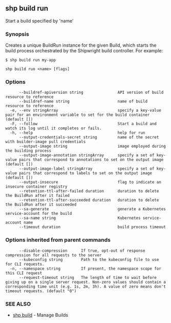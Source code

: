 ## shp build run

Start a build specified by 'name'

### Synopsis


Creates a unique BuildRun instance for the given Build, which starts the build
process orchestrated by the Shipwright build controller. For example:

	$ shp build run my-app


```
shp build run <name> [flags]
```

### Options

```
      --buildref-apiversion string               API version of build resource to reference
      --buildref-name string                     name of build resource to reference
  -e, --env stringArray                          specify a key-value pair for an environment variable to set for the build container (default [])
  -F, --follow                                   Start a build and watch its log until it completes or fails.
  -h, --help                                     help for run
      --output-credentials-secret string         name of the secret with builder-image pull credentials
      --output-image string                      image employed during the building process
      --output-image-annotation stringArray      specify a set of key-value pairs that correspond to annotations to set on the output image (default [])
      --output-image-label stringArray           specify a set of key-value pairs that correspond to labels to set on the output image (default [])
      --output-insecure                          flag to indicate an insecure container registry
      --retention-ttl-after-failed duration      duration to delete the BuildRun after it failed
      --retention-ttl-after-succeeded duration   duration to delete the BuildRun after it succeeded
      --sa-generate                              generate a Kubernetes service-account for the build
      --sa-name string                           Kubernetes service-account name
      --timeout duration                         build process timeout
```

### Options inherited from parent commands

```
      --disable-compression      If true, opt-out of response compression for all requests to the server
      --kubeconfig string        Path to the kubeconfig file to use for CLI requests.
  -n, --namespace string         If present, the namespace scope for this CLI request
      --request-timeout string   The length of time to wait before giving up on a single server request. Non-zero values should contain a corresponding time unit (e.g. 1s, 2m, 3h). A value of zero means don't timeout requests. (default "0")
```

### SEE ALSO

* [shp build](shp_build.md)	 - Manage Builds

